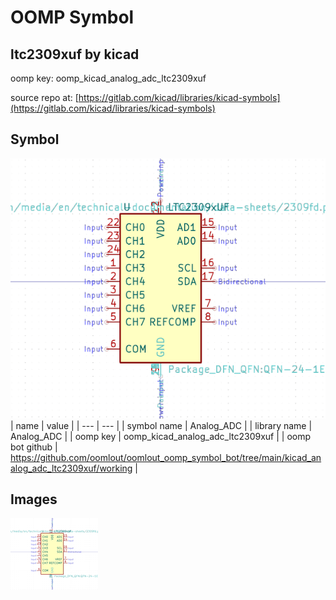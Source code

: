 # OOMP Symbol  
## ltc2309xuf  by kicad  
  
oomp key: oomp_kicad_analog_adc_ltc2309xuf  
  
source repo at: [https://gitlab.com/kicad/libraries/kicad-symbols](https://gitlab.com/kicad/libraries/kicad-symbols)  
## Symbol  
  
[![working.png](working_600.png)](working.png)  
| name | value | 
| --- | --- | 
| symbol name | Analog_ADC | 
| library name | Analog_ADC | 
| oomp key | oomp_kicad_analog_adc_ltc2309xuf | 
| oomp bot github | https://github.com/oomlout/oomlout_oomp_symbol_bot/tree/main/kicad_analog_adc_ltc2309xuf/working | 
## Images  
  
[![working.png](working_140.png)](working.png)  
